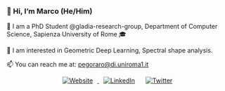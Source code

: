 ### 👋 Hi, I’m Marco (He/Him)
 🌱 I am a PhD Student @gladia-research-group, Department of Computer Science, Sapienza University of Rome 🎓
 
 👀 I am interested in Geometric Deep Learning, Spectral shape analysis.
 
 📫 You can reach me at: pegoraro@di.uniroma1.it
 <p align="center">
    <a href="https://gladia.di.uniroma1.it/members/pegoraro"><img alt="Website" src="https://img.shields.io/badge/Website-white?logo=google-chrome&style=social" hspace="10"</a>
    <a href="https://www.linkedin.com/in/marco-pegoraro-9086221b8/"><img alt="LinkedIn" src="https://img.shields.io/badge/LinkedIn-blue?logo=linkedin&style=social" hspace="10"></a>     
    <a href="https://twitter.com/MPegoraro42"><img alt="Twitter" src="https://img.shields.io/badge/Twitter-white?logo=twitter&style=social" hspace="10"></a>
</p>


<!---
Marco-Peg/Marco-Peg is a ✨ special ✨ repository because its `README.md` (this file) appears on your GitHub profile.
You can click the Preview link to take a look at your changes.
--->

